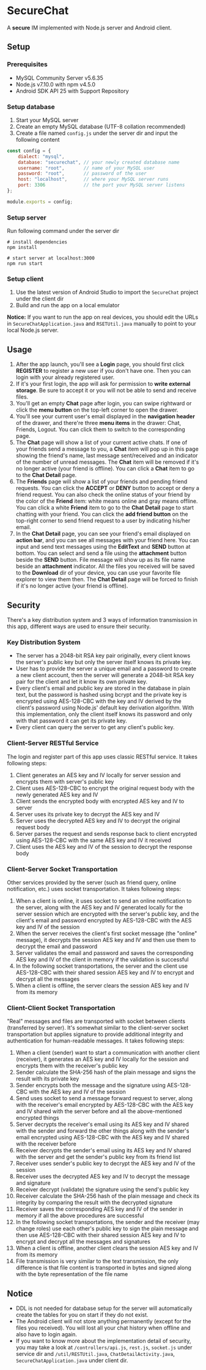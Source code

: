# SecureChat
A **secure** IM implemented with Node.js server and Android client.

## Setup

### Prerequisites
* MySQL Community Server v5.6.35
* Node.js v7.10.0 with npm v4.5.0
* Android SDK API 25 with Support Repository

### Setup database
1. Start your MySQL server
2. Create an empty MySQL database (UTF-8 collation recommended)
3. Create a file named `config.js` under the server dir and input the following content
```javascript
const config = {
    dialect: "mysql",
    database: "securechat", // your newly created database name
    username: "root",       // name of your MySQL user
    password: "root",       // password of the user
    host: "localhost",      // where your MySQL server runs
    port: 3306              // the port your MySQL server listens
};

module.exports = config;
```

### Setup server
Run following command under the server dir
```shell
# install dependencies
npm install

# start server at localhost:3000
npm run start
```

### Setup client
1. Use the latest version of Android Studio to import the `SecureChat` project under the client dir
2. Build and run the app on a local emulator

**Notice:** If you want to run the app on real devices, you should edit the URLs in `SecureChatApplication.java` and `RSETUtil.java` manually to point to your local Node.js server.

## Usage
1. After the app launch, you'll see a **Login** page, you should first click **REGISTER** to register a new user if you don't have one. Then you can login with your already registered user.
2. If it's your first login, the app will ask for permission to **write external storage**. Be sure to accept it or you will not be able to send and receive files.
3. You'll get an empty **Chat** page after login, you can swipe rightward or click the **menu button** on the top-left corner to open the drawer.
4. You'll see your current user's email displayed in the **navigation header** of the drawer, and there're three **menu items** in the drawer: Chat, Friends, Logout. You can click them to switch to the corresponding page.
5. The **Chat** page will show a list of your current active chats. If one of your friends send a message to you, a **Chat** item will pop up in this page showing the friend's name, last message sent/received and an indicator of the number of unread messages. The **Chat** item will be removed if it's no longer active (your friend is offline). You can click a **Chat** item to go to the **Chat Detail** page.
6. The **Friends** page will show a list of your friends and pending friend requests. You can click the **ACCEPT** or **DENY** button to accept or deny a friend request. You can also check the online status of your friend by the color of the **Friend** item: white means online and gray means offline. You can click a white **Friend** item to go to the **Chat Detail** page to start chatting with your friend. You can click the **add friend button** on the top-right corner to send friend request to a user by indicating his/her email.
7. In the **Chat Detail** page, you can see your friend's email displayed on **action bar**, and you can see all messages with your friend here. You can input and send text messages using the **EditText** and **SEND** button at bottom. You can select and send a file using the **attachment** button beside the **SEND** button. File message will show up as its file name beside an **attachment** indicator. All the files you received will be saved to the **Download** dir of your device, you can use your favorite file explorer to view them then. The **Chat Detail** page will be forced to finish if it's no longer active (your friend is offline).

## Security
There's a key distribution system and 3 ways of information transmission in this app, different ways are used to ensure their security.

### Key Distribution System
* The server has a 2048-bit RSA key pair originally, every client knows the server's public key but only the server itself knows its private key.
* User has to provide the server a unique email and a password to create a new client account, then the server will generate a 2048-bit RSA key pair for the client and let it know its own private key.
* Every client's email and public key are stored in the database in plain text, but the password is hashed using bcrypt and the private key is encrypted using AES-128-CBC with the key and IV derived by the client's password using Node.js' default key derivation algorithm. With this implementation, only the client itself knows its password and only with that password it can get its private key.
* Every client can query the server to get any client's public key.

### Client-Server RESTful Service
The login and register part of this app uses classic RESTful service. It takes following steps:
1. Client generates an AES key and IV locally for server session and encrypts them with server's public key
2. Client uses AES-128-CBC to encrypt the original request body with the newly generated AES key and IV
3. Client sends the encrypted body with encrypted AES key and IV to server
4. Server uses its private key to decrypt the AES key and IV
5. Server uses the decrypted AES key and IV to decrypt the original request body
6. Server parses the request and sends response back to client encrypted using AES-128-CBC with the same AES key and IV it received
7. Client uses the AES key and IV of the session to decrypt the response body

### Client-Server Socket Transportation
Other services provided by the server (such as friend query, online notification, etc.) uses socket transportation. It takes following steps:
1. When a client is online, it uses socket to send an online notification to the server, along with the AES key and IV generated locally for the server session which are encrypted with the server's public key, and the client's email and password encrypted by AES-128-CBC with the AES key and IV of the session
2. When the server receives the client's first socket message (the "online" message), it decrypts the session AES key and IV and then use them to decrypt the email and password
3. Server validates the email and password and saves the corresponding AES key and IV of the client in memory if the validation is successful
4. In the following socket transportations, the server and the client use AES-128-CBC with their shared session AES key and IV to encrypt and decrypt all the messages
5. When a client is offline, the server clears the session AES key and IV from its memory

### Client-Client Socket Transportation
"Real" messages and files are transported with socket between clients (transferred by server). It's somewhat similar to the client-server socket transportation but applies signature to provide additional integrity and authentication for human-readable messages. It takes following steps:
1. When a client (sender) want to start a communication with another client (receiver), it generates an AES key and IV locally for the session and encrypts them with the receiver's public key
2. Sender calculate the SHA-256 hash of the plain message and signs the result with its private key
3. Sender encrypts both the message and the signature using AES-128-CBC with the AES key and IV of the session
4. Send uses socket to send a message forward request to server, along with the receiver's email encrypted by AES-128-CBC with the AES key and IV shared with the server before and all the above-mentioned encrypted things
5. Server decrypts the receiver's email using its AES key and IV shared with the sender and forward the other things along with the sender's email encrypted using AES-128-CBC with the AES key and IV shared with the receiver before
6. Receiver decrypts the sender's email using its AES key and IV shared with the server and get the sender's public key from its friend list
7. Receiver uses sender's public key to decrypt the AES key and IV of the session
8. Receiver uses the decrypted AES key and IV to decrypt the message and signature
9. Receiver decrypt (validate) the signature using the send's public key
10. Receiver calculate the SHA-256 hash of the plain message and check its integrity by comparing the result with the decrypted signature
11. Receiver saves the corresponding AES key and IV of the sender in memory if all the above procedures are successful
12. In the following socket transportations, the sender and the receiver (may change roles) use each other's public key to sign the plain message and then use AES-128-CBC with their shared session AES key and IV to encrypt and decrypt all the messages and signatures
13. When a client is offline, another client clears the session AES key and IV from its memory
14. File transmission is very similar to the text transmission, the only difference is that file content is transported in bytes and signed along with the byte representation of the file name

## Notice
* DDL is not needed for database setup for the server will automatically create the tables for you on start if they do not exist.
* The Android client will not store anything permanently (except for the files you received). You will lost all your chat history when offline and also have to login again.
* If you want to know more about the implementation detail of security, you may take a look at `/controllers/api.js`, `rest.js`, `socket.js` under service dir and `/util/RESTUtil.java`, `ChatDetailActivity.java`, `SecureChatApplication.java` under client dir.
